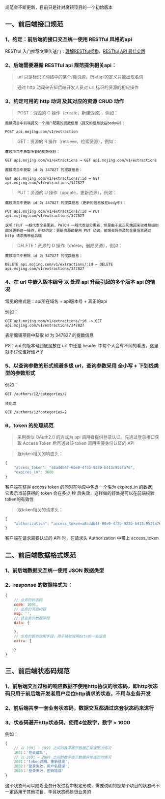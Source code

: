 规范会不断更新，目前只是针对魔镜项目的一个初始版本

## 一、前后端接口规范

### 1、约定：前后端的接口交互统一使用 RESTful 风格的api
RESTful 入门推荐文章传送门：[理解RESTful架构](https://www.ruanyifeng.com/blog/2011/09/restful.html)，[RESTful API 最佳实践](http://www.ruanyifeng.com/blog/2018/10/restful-api-best-practices.html)

### 2、后端需要遵循 RESTful api 规范提供相关api：
    
>url 只是标识了网络中的某个/类资源，所以api的定义只能出现名词

>通过 http 动词来告知后端开发人员对 url 标识的资源的相应操作

### 3、约定可用的 http 动词 及其对应的资源 CRUD 动作

>POST：资源的 C 操作（create，新建资源），例如：

```
魔镜项目中前端提交一个用户配置的提数信息（提交的信息放在body中）：

POST api.mojing.com/v1/extraction
```

>GET：资源的 R 操作（retrieve，检索资源），例如：

```
魔镜项目中获取所有的提数信息：

GET api.mojing.com/v1/extractions → GET api.mojing.com/v1/extractions
```

```
魔镜项目中获取 id 为 347827 的提数信息：

GET api.mojing.com/v1/extractions/:id → GET api.mojing.com/v1/extractions/347827
```

>PUT：资源的 U 操作（update，更新资源），例如：

```
魔镜项目中更新 id 为 347827 的提数信息（更新的信息放在body中）：

PUT api.mojing.com/v1/extractions/:id → PUT api.mojing.com/v1/extractions/347827
```

```
说明：PUT 一般代表全量更新，PATCH 一般代表部分更新，但是由于真正实施起来较难精细到部分更新这一操作，所以约定：更新资源都是用 PUT 动词，前端会将资源的全量信息通过 http 请求携带给后端
```

>DELETE：资源的 D 操作（delete，删除资源），例如：

```
魔镜项目中删除 id 为 347827 的提数信息：

DELETE api.mojing.com/v1/extractions/:id → DELETE api.mojing.com/v1/extractions/347827
```

### 4、在 url 中嵌入版本编号 以 处理 api 升级引起的多个版本 api 的情况

常见的格式是：api所在域名 + api版本号 + 真正的api

例如：
```
GET api.mojing.com/v1/extractions/:id -> GET api.mojing.com/v1/extractions/347827
```
表示魔镜项目中获取 id 为 347827 的提数信息

PS：api 的版本号到底是放在 url 中还是 header 中每个人会有不同的看法，这里就不讨论谁好谁坏了

### 5、以查询参数的形式规避多级 url，查询参数采用 全小写 + 下划线类型的参数形式

例如：
```
GET /authors/12/categories/2

转化成

GET /authors/12?categories=2
```

### 6、token 的处理规范

>采用类似 OAuth2.0 的方式为 api 调用者提供登录认证。先通过登录接口获取 Access Token 后再通过该 token 调用需要身份认证的 API

>跟token相关的响应头：

```js
{
    "access_token": "a8addb4f-60e0-4f3b-9230-b413c952fa76",
    "expires_in": 3600
}
```
客户端在获得 access token 的同时在响应中包含一个名为 expires_in 的数据，它表示当前获得的 token 会在多少 秒 后失效，这样做的好处是可以在前端校验token的有效性

>跟token相关的请求头：

```js
{
    "authorization": "access_token=a8addb4f-60e0-4f3b-9230-b413c952fa76"
}
```
客户端在请求需要认证的 API 时，在请求头 Authorization 中带上 access_token

## 二、前后端数据格式规范

### 1、前后端数据交互统一使用 JSON 数据类型

### 2、response 的数据格式为：

```js
{
    // 业务的状态码
    code: 1001,
    // 业务的消息内容
    msg: '',
    // 该业务的数据字段
    data: {

    },
    // 业务的额外说明字段，用于辅助说明data的一些信息
    extra: {

    }
}
```


## 三、前后端状态码规范

### 1、前后端交互过程的响应数据不使用http协议的状态码，即http状态码只用于前后端开发者用户定位http请求的状态，不用与业务开发

### 2、前后端共享一套业务状态码，数据交互都通过这套状态码来进行

### 3、状态码避开http状态码，使用4位数字，数字 > 1000

例如：
```js
{
    // 以 1001 ~ 1999 之间的数字表示数据正常返回的情况
    1001：'登录成功',
    // 以 2001 ~ 2999 之间的数字表示数据异常返回的情况
    2001：'token过期，重新登录',
    2002：'登录失败，用户名错误',
    2003：'登录失败，密码错误'
}
```
这个状态码可以随着业务开发过程中制定形成，需要说明的是某个项目的状态码不一定适用于其他项目，毕竟状态码是很业务的